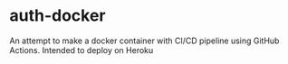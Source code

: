 # auth-docker
An attempt to make a docker container with CI/CD pipeline using GitHub Actions. Intended to deploy on Heroku
